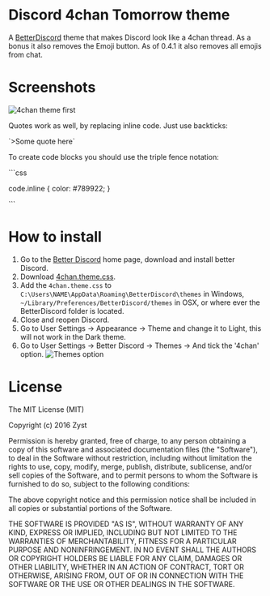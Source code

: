 # Discord 4chan Tomorrow theme
A [BetterDiscord](https://betterdiscord.net/home/) theme that makes Discord look like a 4chan thread. As a bonus it also removes the Emoji button. As of 0.4.1 it also removes all emojis from chat.

# Screenshots

![4chan theme first](http://puu.sh/oW0MB/92cb63c178.png)

Quotes work as well, by replacing inline code. Just use backticks:

\`>Some quote here\`

To create code blocks you should use the triple fence notation:

\`\`\`css

code.inline {
    color: #789922;
}

\`\`\`

# How to install
1. Go to the [Better Discord](https://betterdiscord.net/home/) home page, download and install better Discord.
2. Download [4chan.theme.css](https://github.com/Zyst/discord-4chan-theme/releases/download/0.5.6/4chan.theme.css).
3. Add the `4chan.theme.css` to `C:\Users\NAME\AppData\Roaming\BetterDiscord\themes` in Windows, `~/Library/Preferences/BetterDiscord/themes` in OSX, or where ever the BetterDiscord folder is located.
4. Close and reopen Discord.
5. Go to User Settings -> Appearance -> Theme and change it to Light, this will not work in the Dark theme.
6. Go to User Settings -> Better Discord -> Themes -> And tick the '4chan' option. ![Themes option](https://camo.githubusercontent.com/59b3f0106f82da83cc09f2fb6fccb28937962e87/687474703a2f2f7075752e73682f6f687461382f396264373062633035312e706e67)

# License

The MIT License (MIT)

Copyright (c) 2016 Zyst

Permission is hereby granted, free of charge, to any person obtaining a copy
of this software and associated documentation files (the "Software"), to deal
in the Software without restriction, including without limitation the rights
to use, copy, modify, merge, publish, distribute, sublicense, and/or sell
copies of the Software, and to permit persons to whom the Software is
furnished to do so, subject to the following conditions:

The above copyright notice and this permission notice shall be included in all
copies or substantial portions of the Software.

THE SOFTWARE IS PROVIDED "AS IS", WITHOUT WARRANTY OF ANY KIND, EXPRESS OR
IMPLIED, INCLUDING BUT NOT LIMITED TO THE WARRANTIES OF MERCHANTABILITY,
FITNESS FOR A PARTICULAR PURPOSE AND NONINFRINGEMENT. IN NO EVENT SHALL THE
AUTHORS OR COPYRIGHT HOLDERS BE LIABLE FOR ANY CLAIM, DAMAGES OR OTHER
LIABILITY, WHETHER IN AN ACTION OF CONTRACT, TORT OR OTHERWISE, ARISING FROM,
OUT OF OR IN CONNECTION WITH THE SOFTWARE OR THE USE OR OTHER DEALINGS IN THE
SOFTWARE.

